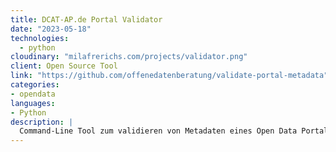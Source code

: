 ```yaml
---
title: DCAT-AP.de Portal Validator
date: "2023-05-18"
technologies:
  - python
cloudinary: "milafrerichs.com/projects/validator.png"
client: Open Source Tool
link: "https://github.com/offenedatenberatung/validate-portal-metadata"
categories:
- opendata
languages:
- Python
description: |
  Command-Line Tool zum validieren von Metadaten eines Open Data Portals
---
```

